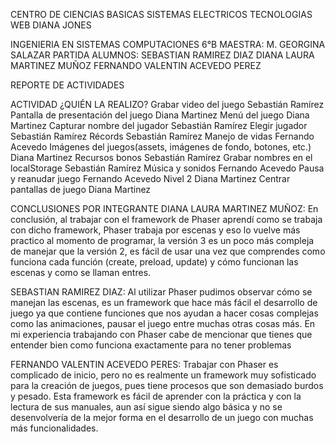 
 



CENTRO DE CIENCIAS BASICAS SISTEMAS ELECTRICOS TECNOLOGIAS WEB
DIANA JONES

INGENIERIA EN SISTEMAS COMPUTACIONES 6°B
MAESTRA: M. GEORGINA SALAZAR PARTIDA ALUMNOS:
SEBASTIAN RAMIREZ DIAZ DIANA LAURA MARTINEZ MUÑOZ
FERNANDO VALENTIN ACEVEDO PEREZ 




REPORTE DE ACTIVIDADES

ACTIVIDAD	¿QUIÉN LA REALIZO?
Grabar video del juego	Sebastián Ramírez
Pantalla de presentación del juego	Diana Martinez
Menú del juego	Diana Martinez
Capturar nombre del jugador	Sebastián Ramírez
Elegir jugador	Sebastián Ramírez
Récords	Sebastián Ramírez
Manejo de vidas	Fernando Acevedo
Imágenes del juegos(assets, imágenes de fondo, botones, etc.)	Diana Martinez
Recursos bonos	Sebastián Ramírez
Grabar nombres en el localStorage	Sebastián Ramírez
Música y sonidos	Fernando Acevedo
Pausa y reanudar juego	Fernando Acevedo
Nivel 2	Diana Martinez
Centrar pantallas de juego	Diana Martinez
 
CONCLUSIONES POR INTEGRANTE
DIANA LAURA MARTINEZ MUÑOZ:
En conclusión, al trabajar con el framework de Phaser aprendí como se trabaja con dicho framework, Phaser trabaja por escenas y eso lo vuelve más practico al momento de programar, la versión 3 es un poco más compleja de manejar que la versión 2, es fácil de usar una vez que comprendes como funciona cada función (create, preload, update) y cómo funcionan las escenas y como se llaman entres.


SEBASTIAN RAMIREZ DIAZ:
Al utilizar Phaser pudimos observar cómo se manejan las escenas, es un framework que hace más fácil el desarrollo de juego ya que contiene funciones que nos ayudan a hacer cosas complejas como las animaciones, pausar el juego entre muchas otras cosas más. En mi experiencia trabajando con Phaser cabe de mencionar que tienes que entender bien como funciona exactamente para no tener problemas


FERNANDO VALENTIN ACEVEDO PERES:
Trabajar con Phaser es complicado de inicio, pero no es realmente un framework muy sofisticado para la creación de juegos, pues tiene procesos que son demasiado burdos y pesado. Esta framework es fácil de aprender con la práctica y con la lectura de sus manuales, aun así sigue siendo algo básica y no se desenvolvería de la mejor forma en el desarrollo de un juego con muchas más funcionalidades.

